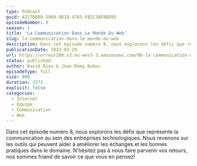 ```yaml
---
type: Podcast
guid: A327DB89-5960-9D18-4765-FB2C3AF8BD95
episodeNumber: 8
season: 1
title: 'La Communication Dans Le Monde Du Web'
slug: la-communication-dans-le-monde-du-web
description: Dans cet épisode numéro 8, nous explorons les défis que représente la communication au sein des entreprises technologiques
publicationDate: 2022-03-29
url: https://erreur200.s3.eu-west-3.amazonaws.com/08-la-communication-dans-le-monde-du-web.mp3
status: published
author: David Dias & Jean-Rémy Duboc
episodeType: full
size: 000
duration: 3373
explicit: false
categories:
  - Internet
  - Équipe
  - Communication
  - Web
---
```


Dans cet épisode numéro 8, nous explorons les défis que représente la communication au sein des entreprises technologiques. Nous revenons sur les outils qui peuvent aider à améliorer les échanges et les bonnes pratiques dans le domaine. N'hésitez pas à nous faire parvenir vos retours, nos sommes friand de savoir ce que vous en pensez!
